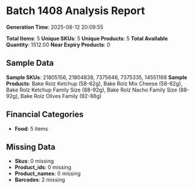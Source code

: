 # Batch 1408 Analysis Report

**Generation Time**: 2025-08-12 20:09:55

**Total Items**: 5
**Unique SKUs**: 5
**Unique Products**: 5
**Total Available Quantity**: 1512.00
**Near Expiry Products**: 0

## Sample Data
**Sample SKUs**: 21805156, 21804838, 7375646, 7375335, 14551168
**Sample Products**: Bake Rolz Ketchup (58-62g), Bake Rolz Mix Cheese (58-62g), Bake Rolz Ketchup Family Size (88-92g), Bake Rolz Nacho Family Size (88-92g), Bake Rolz Olives Family (92-88g)

## Financial Categories
- **Food**: 5 items

## Missing Data
- **Skus**: 0 missing
- **Product_ids**: 0 missing
- **Product_names**: 0 missing
- **Barcodes**: 2 missing
